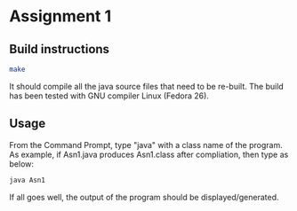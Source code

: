 # Assignment 1

## Build instructions

```bash
make
```

It should compile all the java source files that need to be re-built. The build has been tested with GNU compiler Linux (Fedora 26).

## Usage

From the Command Prompt, type "java" with a class name of the program. As example, if Asn1.java produces Asn1.class after compliation, then type as below:

```bash
java Asn1
```

If all goes well, the output of the program should be displayed/generated.

